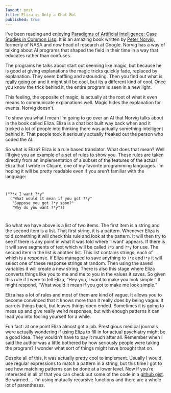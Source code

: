 ```yaml
---
layout: post
title: Eliza is Only a Chat Bot
published: true
---
```


I've been reading and enjoying [Paradigms of Artificial Intelligence: Case Studies in Common Lisp](book).
It is an amazing book written by <a href="http://norvig.com/index.html">Peter Norvig</a>, formerly of
NASA and now head of research at Google. Norvig has a way of talking about AI programs that
shaped the field in their time in a way that educates rather than confuses.

The programs he talks about start out seeming like magic, but because he is 
good at giving explanations the magic tricks quickly fade, replaced by explanation.
They seem baffling and astounding. Then you find out what is
<a href="http://www.youtube.com/watch?v=2H81A3bU68k">really going on</a> and
it might still be cool, but its a different kind of cool. Once you know
the trick behind it, the entire program is seen in a new light.

This feeling, the opposite of magic, is actually at the root of what it even means to 
communicate explanations well. Magic hides the explanation for events. Norvig doesn't.

To show you what I mean I&rsquo;m going to go over an AI that Norvig talks
about in the book called Eliza. Eliza is a chat bot built way back when and it
tricked a lot of people into thinking there was actually something intelligent
behind it. That people took it seriously actually freaked out the person who
coded the AI.

So what is Eliza? Eliza is a rule based translator. What does that mean?
Well I&rsquo;ll give you an example of a set of rules to show you. These rules
are taken directly from an implementation of a subset of the features of the
actual Eliza that I wrote in Clojure, one of my favorite programming languages.
I&rsquo;m hoping it will be pretty readable even if you aren&rsquo;t
familiar with the language:


<div>
<code>
<pre>
("?*x I want ?*y"
  ("What would it mean if you got ?*y"
   "Suppose you got ?*y soon?"
   "Why do you want ?*y"))
</pre>
</code>
</div>

So what we have above is a list of two items. The first item is a string and
the second item is a list. That first string, it is a pattern. Whenever Eliza
is told something it will check this rule and look at the pattern. It will then
try to see if there is any point in what it was told where &lsquo;I want&rsquo;
appears. If there is it will save segments of text which will be called
`?*x` and `?*y` for use. The second item in the list is
another list. This list contains strings, each of which is a response. If Eliza
managed to save anything to `?*x` and`?*y` it will
select one of these response strings at random. Then using the saved variables
it will create a new string. There is also this stage where Eliza converts
things like you to me and me to you in the values it saves. So given this rule
if I were to tell Eliza, &ldquo;Hey you, I want to make you look simple.&rdquo;
It might respond, &ldquo;What would it mean if you got to make me look
simple.&rdquo;

Eliza has a lot of rules and most of them are kind of vague. It allows you to
become convinced that it knows more than it really does by being vague. It
parrots things back, but leaves things open ended. Sometimes it is going to
mess up and give really weird responses, but with enough patterns it can lead
you into fooling yourself for a while.

Fun fact: at one point Eliza almost got a job. Prestigious medical journals
were actually wondering if using Eliza to fill in for actual psychiatry might
be a good idea. They wouldn’t have to pay it much after all. Remember when I
said the author was a little bothered by how seriously people were taking the
program? I wonder what sort of things might have brought that on.

Despite all of this, it was actually pretty cool to implement. Usually I
would use regular expressions to match a pattern in a string, but this time I
got to see how matching patterns can be done at a lower level. Now if
you&rsquo;re interested in all of that you can check out some of the code in
a <a href="https://gist.github.com/2970757">github gist</a>. Be
warned&hellip;. I&rsquo;m using mutually recursive functions and there are a
whole lot of parentheses.


[book]: https://www.amazon.com/gp/product/1558601910/ref=as_li_tl?ie=UTF8&tag=joshuacoles-20&camp=1789&creative=9325&linkCode=as2&creativeASIN=1558601910&linkId=d42b5a7ed5037f5566cabdb8ca59f9cb